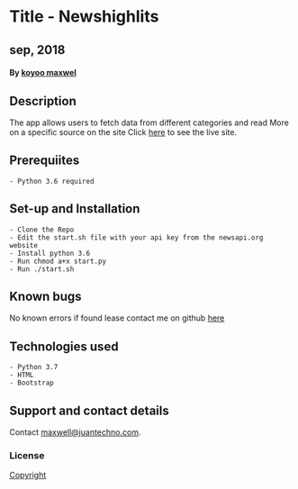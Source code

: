 # Title  - Newshighlits
## sep, 2018
#### By [koyoo maxwel](https://github.com/koyoo-maxwel)

## Description
The app allows users to fetch data from different categories  and read More on a specific source on the site
Click [here](https://newsinformative.herokuapp.com/) to see the live site.


## Prerequiites
    - Python 3.6 required

## Set-up and Installation
    - Clone the Repo
    - Edit the start.sh file with your api key from the newsapi.org website
    - Install python 3.6
    - Run chmod a+x start.py
    - Run ./start.sh

## Known bugs
No known errors if found lease contact me on github [here](koyoo-maxwel)

## Technologies used
    - Python 3.7
    - HTML
    - Bootstrap
    

## Support and contact details
Contact maxwell@juantechno.com.

### License
[Copyright](LICENSE)